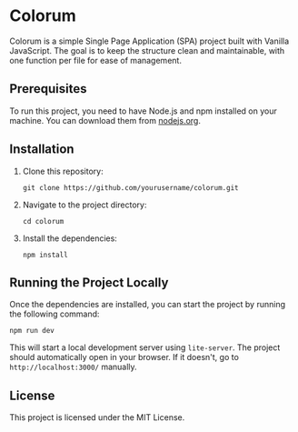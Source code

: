 # Colorum

Colorum is a simple Single Page Application (SPA) project built with Vanilla JavaScript. The goal is to keep the structure clean and maintainable, with one function per file for ease of management.

## Prerequisites

To run this project, you need to have Node.js and npm installed on your machine. You can download them from [nodejs.org](https://nodejs.org/).

## Installation

1. Clone this repository:

   `git clone https://github.com/yourusername/colorum.git`

2. Navigate to the project directory:

   `cd colorum`

3. Install the dependencies:

   `npm install`

## Running the Project Locally

Once the dependencies are installed, you can start the project by running the following command:

`npm run dev`

This will start a local development server using `lite-server`. The project should automatically open in your browser. If it doesn't, go to `http://localhost:3000/` manually.

## License

This project is licensed under the MIT License.
